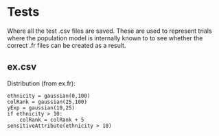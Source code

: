# Tests
Where all the test .csv files are saved. These are used to represent trials where the population model is internally known to to see whether the correct .fr files can be created as a result.

## ex.csv
Distribution (from ex.fr):
```
ethnicity = gaussian(0,100)
colRank = gaussian(25,100)
yExp = gaussian(10,25)
if ethnicity > 10:
    colRank = colRank + 5
sensitiveAttribute(ethnicity > 10)
```